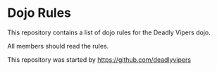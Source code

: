 Dojo Rules
==========

This repository contains a list of dojo rules for the Deadly Vipers dojo.

All members should read the rules.

This repository was started by https://github.com/deadlyvipers
